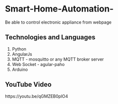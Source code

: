 # Smart-Home-Automation-
Be able to control electronic appliance from webpage

<h2>Technologies and Languages</h2>
<ol>
  <li>Python</li>
  <li>AngularJs</li>
  <li>MQTT - mosquitto or any MQTT broker server</li>
  <li>Web Socket - agular-paho</li>
  <li>Arduino</li>
</ol>
<h2>YouTube Video</h2>
<p>https://youtu.be/qGMZEB0plO4</p>

